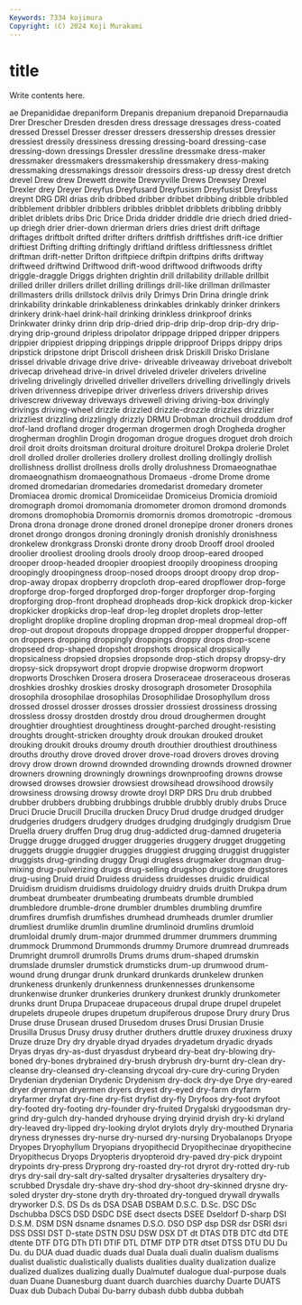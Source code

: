 ```yaml
---
Keywords: 7334 kojimura
Copyright: (C) 2024 Koji Murakami
---
```


# title

Write contents here.



ae Drepanididae drepaniform Drepanis drepanium
drepanoid Dreparnaudia Drer Drescher Dresden dresden dress dressage dressages dress-coated
dressed Dressel Dresser dresser dressers dressership dresses dressier dressiest dressily
dressiness dressing dressing-board dressing-case dressing-down dressings Dressler dressline dressmake dress-maker
dressmaker dressmakers dressmakership dressmakery dress-making dressmaking dressmakings dressoir dressoirs dress-up
dressy drest dretch drevel Drew drew Drewett drewite Drewryville Drews
Drewsey Drexel Drexler drey Dreyer Dreyfus Dreyfusard Dreyfusism Dreyfusist Dreyfuss
dreynt DRG DRI drias drib dribbed dribber dribbet dribbing dribble
dribbled dribblement dribbler dribblers dribbles dribblet dribblets dribbling dribbly driblet
driblets dribs Dric Drice Drida dridder driddle drie driech dried
dried-up driegh drier drier-down drierman driers dries driest drift driftage
driftages driftbolt drifted drifter drifters driftfish driftfishes drift-ice driftier driftiest
Drifting drifting driftingly driftland driftless driftlessness driftlet driftman drift-netter Drifton
driftpiece driftpin driftpins drifts driftway driftweed driftwind Driftwood drift-wood driftwood
driftwoods drifty driggle-draggle Driggs drighten drightin drill drillability drillable drillbit
drilled driller drillers drillet drilling drillings drill-like drillman drillmaster drillmasters
drills drillstock drilvis drily Drimys Drin Drina dringle drink drinkability
drinkable drinkableness drinkables drinkably drinker drinkers drinkery drink-hael drink-hail drinking
drinkless drinkproof drinks Drinkwater drinky drinn drip drip-dried drip-drip drip-drop
drip-dry drip-drying drip-ground dripless dripolator drippage dripped dripper drippers drippier
drippiest dripping drippings dripple dripproof Dripps drippy drips dripstick dripstone
dript Driscoll drisheen drisk Driskill Drisko Drislane drissel drivable drivage
drive drive- driveable driveaway driveboat drivebolt drivecap drivehead drive-in drivel
driveled driveler drivelers driveline driveling drivelingly drivelled driveller drivellers drivelling
drivellingly drivels driven drivenness drivepipe driver driverless drivers drivership drives
drivescrew driveway driveways drivewell driving driving-box drivingly drivings driving-wheel drizzle
drizzled drizzle-drozzle drizzles drizzlier drizzliest drizzling drizzlingly drizzly DRMU Drobman
drochuil droddum drof drof-land drofland droger drogerman drogermen drogh Drogheda
drogher drogherman droghlin Drogin drogoman drogue drogues droguet droh droich
droil droit droits droitsman droitural droiture droiturel Drokpa drolerie Drolet
droll drolled droller drolleries drollery drollest drolling drollingly drollish drollishness
drollist drollness drolls drolly drolushness Dromaeognathae dromaeognathism dromaeognathous Dromaeus -drome
Drome drome dromed dromedarian dromedaries dromedarist dromedary drometer Dromiacea dromic
dromical Dromiceiidae Dromiceius Dromicia dromioid dromograph dromoi dromomania dromometer dromon
dromond dromonds dromons dromophobia Dromornis dromornis dromos dromotropic -dromous Drona
drona dronage drone droned dronel dronepipe droner droners drones dronet
drongo drongos droning droningly dronish dronishly dronishness dronkelew dronkgrass Dronski
dronte drony droob Drooff drool drooled droolier drooliest drooling drools
drooly droop droop-eared drooped drooper droop-headed droopier droopiest droopily droopiness
drooping droopingly droopingness droop-nosed droops droopt droopy drop drop- drop-away
dropax dropberry dropcloth drop-eared dropflower drop-forge dropforge drop-forged dropforged drop-forger
dropforger drop-forging dropforging drop-front drophead dropheads drop-kick dropkick drop-kicker dropkicker
dropkicks drop-leaf drop-leg droplet droplets drop-letter droplight droplike dropline dropling
dropman drop-meal dropmeal drop-off drop-out dropout dropouts droppage dropped dropper
dropperful dropper-on droppers dropping droppingly droppings droppy drops drop-scene dropseed
drop-shaped dropshot dropshots dropsical dropsically dropsicalness dropsied dropsies dropsonde drop-stich
dropsy dropsy-dry dropsy-sick dropsywort dropt dropvie dropwise dropworm dropwort dropworts
Droschken Drosera drosera Droseraceae droseraceous droseras droshkies droshky droskies drosky
drosograph drosometer Drosophila drosophila drosophilae drosophilas Drosophilidae Drosophyllum dross drossed
drossel drosser drosses drossier drossiest drossiness drossing drossless drossy drostden
drostdy drou droud droughermen drought droughtier droughtiest droughtiness drought-parched drought-resisting
droughts drought-stricken droughty drouk droukan drouked drouket drouking droukit drouks
droumy drouth drouthier drouthiest drouthiness drouths drouthy drove droved drover
drove-road drovers droves droving drovy drow drown drownd drownded drownding
drownds drowned drowner drowners drowning drowningly drownings drownproofing drowns drowse
drowsed drowses drowsier drowsiest drowsihead drowsihood drowsily drowsiness drowsing drowsy
drowte droyl DRP DRS Dru drub drubbed drubber drubbers drubbing
drubbings drubble drubbly drubly drubs Druce Druci Drucie Drucill Drucilla
drucken Drucy Drud drudge drudged drudger drudgeries drudgers drudgery drudges
drudging drudgingly drudgism Drue Druella druery druffen Drug drug drug-addicted
drug-damned drugeteria Drugge drugge drugged drugger druggeries druggery drugget druggeting
druggets druggie druggier druggies druggiest drugging druggist druggister druggists drug-grinding
druggy Drugi drugless drugmaker drugman drug-mixing drug-pulverizing drugs drug-selling drugshop
drugstore drugstores drug-using Druid druid Druidess druidess druidesses druidic druidical
Druidism druidism druidisms druidology druidry druids druith Drukpa drum drumbeat
drumbeater drumbeating drumbeats drumble drumbled drumbledore drumble-drone drumbler drumbles drumbling
drumfire drumfires drumfish drumfishes drumhead drumheads drumler drumlier drumliest drumlike
drumlin drumline drumlinoid drumlins drumloid drumloidal drumly drum-major drummed drummer
drummers drumming drummock Drummond Drummonds drummy Drumore drumread drumreads Drumright
drumroll drumrolls Drums drums drum-shaped drumskin drumslade drumsler drumstick drumsticks
drum-up drumwood drum-wound drung drungar drunk drunkard drunkards drunkelew drunken
drunkeness drunkenly drunkenness drunkennesses drunkensome drunkenwise drunker drunkeries drunkery drunkest
drunkly drunkometer drunks drunt Drupa Drupaceae drupaceous drupal drupe drupel
drupelet drupelets drupeole drupes drupetum drupiferous drupose Drury drury Drus
Druse druse Drusean drused Drusedom druses Drusi Drusian Drusie Drusilla
Drusus Drusy drusy druther druthers druttle druxey druxiness druxy Druze
druze Dry dry dryable dryad dryades dryadetum dryadic dryads Dryas
dryas dry-as-dust dryasdust drybeard dry-beat dry-blowing dry-boned dry-bones drybrained dry-brush
drybrush dry-burnt dry-clean dry-cleanse dry-cleansed dry-cleansing drycoal dry-cure dry-curing Dryden
Drydenian drydenian Drydenic Drydenism dry-dock dry-dye Drye dry-eared dryer dryerman
dryermen dryers dryest dry-eyed dry-farm dryfarm dryfarmer dryfat dry-fine dry-fist
dryfist dry-fly Dryfoos dry-foot dryfoot dry-footed dry-footing dry-founder dry-fruited Drygalski
drygoodsman dry-grind dry-gulch dry-handed dryhouse drying dryinid dryish dry-ki dryland
dry-leaved dry-lipped dry-looking drylot drylots dryly dry-mouthed Drynaria dryness drynesses
dry-nurse dry-nursed dry-nursing Dryobalanops Dryope Dryopes Dryophyllum Dryopians dryopithecid Dryopithecinae
dryopithecine Dryopithecus Dryops Dryopteris dryopteroid dry-paved dry-pick drypoint drypoints dry-press
Dryprong dry-roasted dry-rot dryrot dry-rotted dry-rub drys dry-sail dry-salt dry-salted
drysalter drysalteries drysaltery dry-scrubbed Drysdale dry-shave dry-shod dry-shoot dry-skinned drysne
dry-soled dryster dry-stone dryth dry-throated dry-tongued drywall drywalls dryworker D.S.
DS Ds ds DSA DSAB DSBAM D.S.C. D.Sc. DSC DSc
Dschubba DSCS DSD DSDC DSE dsect dsects DSEE Dseldorf D-sharp
DSI D.S.M. DSM DSN dsname dsnames D.S.O. DSO DSP dsp
DSR dsr DSRI dsri DSS DSSI DST D-state DSTN DSU
DSW DSX DT dt DTAS DTB DTC dtd DTE dtente
DTF DTG DTh DTI DTIF DTL DTMF DTP DTR dtset
DTSS DTU DU Du Du. du DUA duad duadic duads
dual Duala duali dualin dualism dualisms dualist dualistic dualistically dualists
dualities duality dualization dualize dualized dualizes dualizing dually Dualmutef dualogue
dual-purpose duals duan Duane Duanesburg duant duarch duarchies duarchy Duarte
DUATS Duax dub Dubach Dubai Du-barry dubash dubb dubba dubbah
